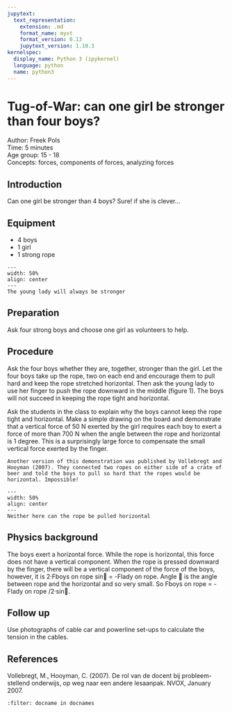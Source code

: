 ```yaml
---
jupytext:
  text_representation:
    extension: .md
    format_name: myst
    format_version: 0.13
    jupytext_version: 1.10.3
kernelspec:
  display_name: Python 3 (ipykernel)
  language: python
  name: python3
---
```


# Tug-of-War: can one girl be stronger than four boys?


Author:     Freek Pols\
Time:	  	  5 minutes\
Age group:	15 - 18\
Concepts:	  forces, components of forces, analyzing forces

## Introduction
Can one girl be stronger than 4 boys? Sure! if she is clever…

## Equipment
* 4 boys 
* 1 girl
* 1 strong rope

```{figure} demo13_figure1.jpg
---
width: 50%
align: center
---
The young lady will always be stronger
```

## Preparation
Ask four strong boys and choose one girl as volunteers to help.

## Procedure
Ask the four boys whether they are, together, stronger than the girl. Let the four boys take up the rope, two on each end and encourage them to pull hard and keep the rope stretched horizontal. Then ask the young lady to use her finger to push the rope downward in the middle (figure 1). The boys will not succeed in keeping the rope tight and horizontal. 

Ask the students in the class to explain why the boys cannot keep the rope tight and horizontal. Make a simple drawing on the board and demonstrate that a vertical force of 50 N exerted by the girl requires each boy to exert a force of more than 700 N when the angle between the rope and horizontal is 1 degree. This is a surprisingly large force to compensate the small vertical force exerted by the finger.

```{tip}
Another version of this demonstration was published by Vollebregt and Hooyman (2007). They connected two ropes on either side of a crate of beer and told the boys to pull so hard that the ropes would be horizontal. Impossible! 
```

```{figure} demo13_figure2.jpg
---
width: 50%
align: center
---
Neither here can the rope be pulled horizontal
```

## Physics background
The boys exert a horizontal force. While the rope is horizontal, this force does not have a vertical component. When the rope is pressed downward by the finger, there will be a vertical component of the force of the boys, however, it is 2·Fboys on rope sin = -Flady on rope. Angle  is the angle between rope and the horizontal and so very small. So 
Fboys on rope = -Flady on rope /2·sin. 

## Follow up
Use photographs of cable car and powerline set-ups to calculate the tension in the cables.

## References
Vollebregt, M., Hooyman, C. (2007). De rol van de docent bij probleem-stellend onderwijs, op weg naar een andere lesaanpak. NVOX, January 2007.
 

```{bibliography}
:filter: docname in docnames
```
